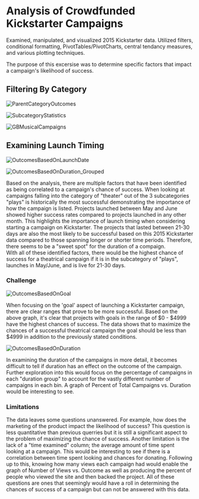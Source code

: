 # Analysis of Crowdfunded Kickstarter Campaigns
Examined, manipulated, and visualized 2015 Kickstarter data. Utilized filters, conditional formatting, PivotTables/PivotCharts, central tendancy measures, and various plotting techniques.

The purpose of this excersise was to determine specific factors that impact a campaign's likelihood of success.

## Filtering By Category 
![ParentCategoryOutcomes](https://user-images.githubusercontent.com/32782443/65636267-d4376780-df96-11e9-853d-dbac204b0aad.png)

![SubcategoryStatistics](https://user-images.githubusercontent.com/32782443/65636312-e3b6b080-df96-11e9-8878-980601ecb2ab.png)

![GBMusicalCampaigns](https://user-images.githubusercontent.com/32782443/65636802-e1088b00-df97-11e9-9dac-5bee47286710.png)

## Examining Launch Timing
![OutcomesBasedOnLaunchDate](https://user-images.githubusercontent.com/32782443/65636320-e74a3780-df96-11e9-8163-1e4f26fac923.png)

![OutcomesBasedOnDuration_Grouped](https://user-images.githubusercontent.com/32782443/65733219-7aac6700-e082-11e9-9b4d-0628b21eacfc.png)

Based on the analysis, there are multiple factors that have been identified as being correlated to a campaign's chance of success. When looking at campaigns falling into the category of "theater" out of the 3 subcategories "plays" is historically the most successful demonstrating the importance of how the campaign is listed. Projects launched between May and June showed higher success rates compared to projects launched in any other month. This highlights the importance of launch timing when considering starting a campaign on Kickstarter. The projects that lasted between 21-30 days are also the most likely to be successful based on this 2015 Kickstarter data compared to those spanning longer or shorter time periods. Therefore, there seems to be a "sweet spot" for the duration of a compaign.  
With all of these identified factors, there would be the highest chance of success for a theatrical campaign if it is in the subcategory of "plays", launches in May/June, and is live for 21-30 days.  

### Challenge
![OutcomesBasedOnGoal](https://user-images.githubusercontent.com/32782443/65721848-be41a980-e05f-11e9-8e40-3ce33eef4ea1.png)

When focusing on the 'goal' aspect of launching a Kickstarter campaign, there are clear ranges that prove to be more successful. Based on the above graph, it's clear that projects with goals in the range of $0 - $4999 have the highest chances of success. The data shows that to maximize the chances of a successful theatrical campaign the goal should be less than $4999 in addition to the previously stated conditions. 

![OutcomesBasedOnDuration](https://user-images.githubusercontent.com/32782443/65733222-8435cf00-e082-11e9-9eef-0534e7100c91.png)

In examining the duration of the campaigns in more detail, it becomes difficult to tell if duration has an effect on the outcome of the campaign. Further exploration into this would focus on the percentage of campaigns in each "duration group" to account for the vastly different number of campaigns in each bin. A graph of Percent of Total Campaigns vs. Duration would be interesting to see.

### Limitations
The data leaves some questions unanswered. For example, how does the marketing of the product impact the likelihood of success? This question is less quantitative than previous querries but it is still a significant aspect to the problem of maximizing the chance of success. Another limitation is the lack of a "time examined" column; the average amount of time spent looking at a campaign. This would be interesting to see if there is a correlation between time spent looking and chances for donating. Following up to this, knowing how many views each campaign had would enable the graph of Number of Views vs. Outcome as well as producing the percent of people who viewed the site and then backed the project. All of these questions are ones that seemingly would have a roll in determining the chances of success of a campaign but can not be answered with this data.
